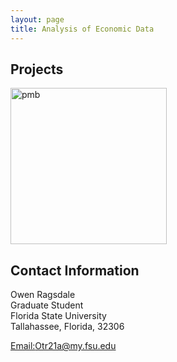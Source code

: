```yaml
---
layout: page
title: Analysis of Economic Data
---
```


##  Projects
<a> 
<img src="IMG_8513.png" alt="pmb" width="250"/>
</a>

## Contact Information 

Owen Ragsdale <br/>
Graduate Student <br/>
Florida State University <br/>
Tallahassee, Florida, 32306 <br/>

[Email:Otr21a@my.fsu.edu](mailto:otr21a@my.fsu.edu)
